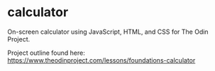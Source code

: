 # calculator

On-screen calculator using JavaScript, HTML, and CSS for The Odin Project.

Project outline found here: https://www.theodinproject.com/lessons/foundations-calculator
